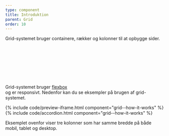 ```yaml
---
type: component
title: Introduktion
parent: Grid
order: 10
---
```


Grid-systemet bruger containere, rækker og kolonner til at opbygge sider. Grid-systemet bruger <a href="https://developer.mozilla.org/en-US/docs/Web/CSS/CSS_Flexible_Box_Layout/Using_CSS_flexible_boxes" class="icon-link">flexbox<svg class="icon-svg" focusable="false" aria-hidden="true" tabindex="-1"><use xlink:href="#open-in-new"></use></svg></a> og er responsivt. Nedenfor kan du se eksempler på brugen af grid-systemet.

{% include code/preview-iframe.html component="grid--how-it-works" %}
{% include code/accordion.html component="grid--how-it-works" %}

Eksemplet ovenfor viser tre kolonner som har samme bredde på både mobil, tablet og desktop.
